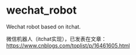 # wechat_robot
Wechat robot based on itchat.

微信机器人（itchat实现），已发表在文章：https://www.cnblogs.com/toplist/p/16461605.html
